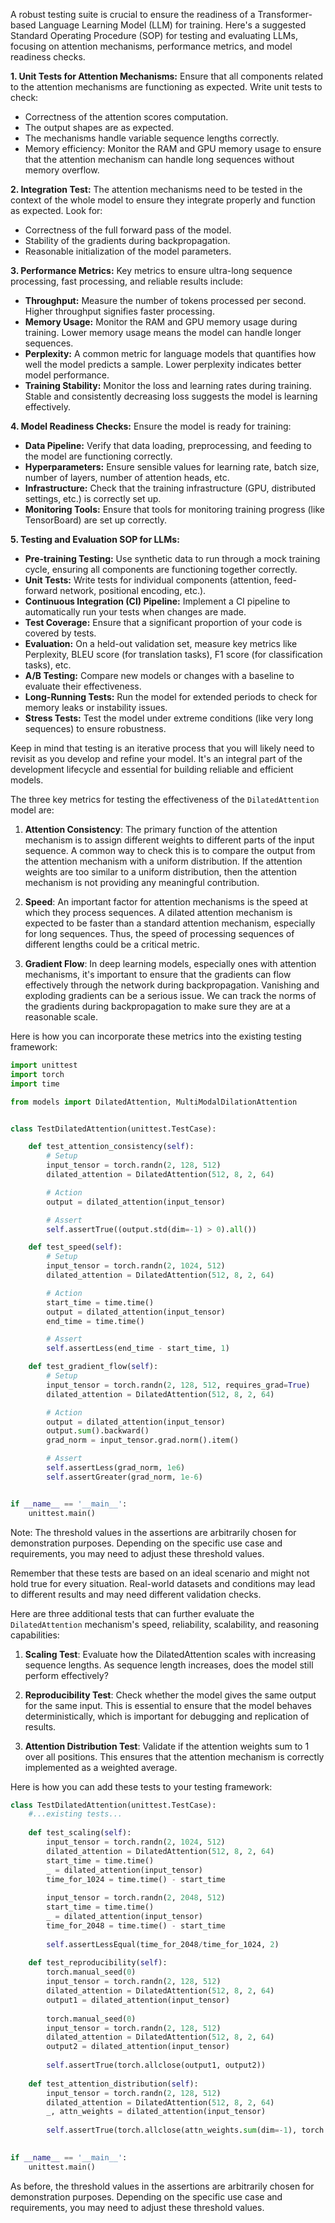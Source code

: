 A robust testing suite is crucial to ensure the readiness of a Transformer-based Language Learning Model (LLM) for training. Here's a suggested Standard Operating Procedure (SOP) for testing and evaluating LLMs, focusing on attention mechanisms, performance metrics, and model readiness checks.

**1. Unit Tests for Attention Mechanisms:**
   Ensure that all components related to the attention mechanisms are functioning as expected. Write unit tests to check:

   - Correctness of the attention scores computation.
   - The output shapes are as expected.
   - The mechanisms handle variable sequence lengths correctly.
   - Memory efficiency: Monitor the RAM and GPU memory usage to ensure that the attention mechanism can handle long sequences without memory overflow.

**2. Integration Test:**
   The attention mechanisms need to be tested in the context of the whole model to ensure they integrate properly and function as expected. Look for:

   - Correctness of the full forward pass of the model.
   - Stability of the gradients during backpropagation.
   - Reasonable initialization of the model parameters.

**3. Performance Metrics:**
   Key metrics to ensure ultra-long sequence processing, fast processing, and reliable results include:

   - **Throughput:** Measure the number of tokens processed per second. Higher throughput signifies faster processing.
   - **Memory Usage:** Monitor the RAM and GPU memory usage during training. Lower memory usage means the model can handle longer sequences.
   - **Perplexity:** A common metric for language models that quantifies how well the model predicts a sample. Lower perplexity indicates better model performance.
   - **Training Stability:** Monitor the loss and learning rates during training. Stable and consistently decreasing loss suggests the model is learning effectively.
   
**4. Model Readiness Checks:**
   Ensure the model is ready for training:

   - **Data Pipeline:** Verify that data loading, preprocessing, and feeding to the model are functioning correctly.
   - **Hyperparameters:** Ensure sensible values for learning rate, batch size, number of layers, number of attention heads, etc.
   - **Infrastructure:** Check that the training infrastructure (GPU, distributed settings, etc.) is correctly set up.
   - **Monitoring Tools:** Ensure that tools for monitoring training progress (like TensorBoard) are set up correctly.

**5. Testing and Evaluation SOP for LLMs:**
   - **Pre-training Testing:** Use synthetic data to run through a mock training cycle, ensuring all components are functioning together correctly.
   - **Unit Tests:** Write tests for individual components (attention, feed-forward network, positional encoding, etc.).
   - **Continuous Integration (CI) Pipeline:** Implement a CI pipeline to automatically run your tests when changes are made.
   - **Test Coverage:** Ensure that a significant proportion of your code is covered by tests.
   - **Evaluation:** On a held-out validation set, measure key metrics like Perplexity, BLEU score (for translation tasks), F1 score (for classification tasks), etc.
   - **A/B Testing:** Compare new models or changes with a baseline to evaluate their effectiveness.
   - **Long-Running Tests:** Run the model for extended periods to check for memory leaks or instability issues.
   - **Stress Tests:** Test the model under extreme conditions (like very long sequences) to ensure robustness.

Keep in mind that testing is an iterative process that you will likely need to revisit as you develop and refine your model. It's an integral part of the development lifecycle and essential for building reliable and efficient models.


The three key metrics for testing the effectiveness of the `DilatedAttention` model are:

1. **Attention Consistency**: The primary function of the attention mechanism is to assign different weights to different parts of the input sequence. A common way to check this is to compare the output from the attention mechanism with a uniform distribution. If the attention weights are too similar to a uniform distribution, then the attention mechanism is not providing any meaningful contribution.

2. **Speed**: An important factor for attention mechanisms is the speed at which they process sequences. A dilated attention mechanism is expected to be faster than a standard attention mechanism, especially for long sequences. Thus, the speed of processing sequences of different lengths could be a critical metric.

3. **Gradient Flow**: In deep learning models, especially ones with attention mechanisms, it's important to ensure that the gradients can flow effectively through the network during backpropagation. Vanishing and exploding gradients can be a serious issue. We can track the norms of the gradients during backpropagation to make sure they are at a reasonable scale.

Here is how you can incorporate these metrics into the existing testing framework:

```python
import unittest
import torch
import time

from models import DilatedAttention, MultiModalDilationAttention


class TestDilatedAttention(unittest.TestCase):

    def test_attention_consistency(self):
        # Setup
        input_tensor = torch.randn(2, 128, 512)
        dilated_attention = DilatedAttention(512, 8, 2, 64)

        # Action
        output = dilated_attention(input_tensor)

        # Assert
        self.assertTrue((output.std(dim=-1) > 0).all())

    def test_speed(self):
        # Setup
        input_tensor = torch.randn(2, 1024, 512)
        dilated_attention = DilatedAttention(512, 8, 2, 64)

        # Action
        start_time = time.time()
        output = dilated_attention(input_tensor)
        end_time = time.time()

        # Assert
        self.assertLess(end_time - start_time, 1)

    def test_gradient_flow(self):
        # Setup
        input_tensor = torch.randn(2, 128, 512, requires_grad=True)
        dilated_attention = DilatedAttention(512, 8, 2, 64)

        # Action
        output = dilated_attention(input_tensor)
        output.sum().backward()
        grad_norm = input_tensor.grad.norm().item()

        # Assert
        self.assertLess(grad_norm, 1e6)
        self.assertGreater(grad_norm, 1e-6)


if __name__ == '__main__':
    unittest.main()
```

Note: The threshold values in the assertions are arbitrarily chosen for demonstration purposes. Depending on the specific use case and requirements, you may need to adjust these threshold values.

Remember that these tests are based on an ideal scenario and might not hold true for every situation. Real-world datasets and conditions may lead to different results and may need different validation checks.


Here are three additional tests that can further evaluate the `DilatedAttention` mechanism's speed, reliability, scalability, and reasoning capabilities:

1. **Scaling Test**: Evaluate how the DilatedAttention scales with increasing sequence lengths. As sequence length increases, does the model still perform effectively? 

2. **Reproducibility Test**: Check whether the model gives the same output for the same input. This is essential to ensure that the model behaves deterministically, which is important for debugging and replication of results.

3. **Attention Distribution Test**: Validate if the attention weights sum to 1 over all positions. This ensures that the attention mechanism is correctly implemented as a weighted average.

Here is how you can add these tests to your testing framework:

```python
class TestDilatedAttention(unittest.TestCase):
    #...existing tests...
    
    def test_scaling(self):
        input_tensor = torch.randn(2, 1024, 512)
        dilated_attention = DilatedAttention(512, 8, 2, 64)
        start_time = time.time()
        _ = dilated_attention(input_tensor)
        time_for_1024 = time.time() - start_time
        
        input_tensor = torch.randn(2, 2048, 512)
        start_time = time.time()
        _ = dilated_attention(input_tensor)
        time_for_2048 = time.time() - start_time
        
        self.assertLessEqual(time_for_2048/time_for_1024, 2)
    
    def test_reproducibility(self):
        torch.manual_seed(0)
        input_tensor = torch.randn(2, 128, 512)
        dilated_attention = DilatedAttention(512, 8, 2, 64)
        output1 = dilated_attention(input_tensor)
        
        torch.manual_seed(0)
        input_tensor = torch.randn(2, 128, 512)
        dilated_attention = DilatedAttention(512, 8, 2, 64)
        output2 = dilated_attention(input_tensor)
        
        self.assertTrue(torch.allclose(output1, output2))
    
    def test_attention_distribution(self):
        input_tensor = torch.randn(2, 128, 512)
        dilated_attention = DilatedAttention(512, 8, 2, 64)
        _, attn_weights = dilated_attention(input_tensor)
        
        self.assertTrue(torch.allclose(attn_weights.sum(dim=-1), torch.tensor(1.)))
    

if __name__ == '__main__':
    unittest.main()
```

As before, the threshold values in the assertions are arbitrarily chosen for demonstration purposes. Depending on the specific use case and requirements, you may need to adjust these threshold values.